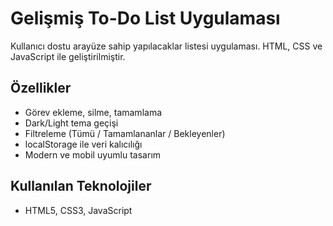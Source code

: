 # Gelişmiş To-Do List Uygulaması

Kullanıcı dostu arayüze sahip yapılacaklar listesi uygulaması. HTML, CSS ve JavaScript ile geliştirilmiştir.

## Özellikler
- Görev ekleme, silme, tamamlama
- Dark/Light tema geçişi
- Filtreleme (Tümü / Tamamlananlar / Bekleyenler)
- localStorage ile veri kalıcılığı
- Modern ve mobil uyumlu tasarım

## Kullanılan Teknolojiler
- HTML5, CSS3, JavaScript
